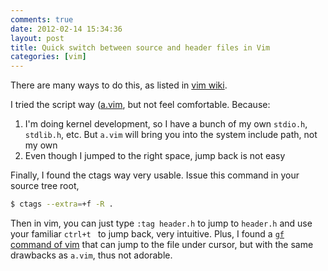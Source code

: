 ```yaml
---
comments: true
date: 2012-02-14 15:34:36
layout: post
title: Quick switch between source and header files in Vim
categories: [vim]
---
```


There are many ways to do this, as listed in [vim wiki][vim_wiki].

[vim_wiki]: http://vim.wikia.com/wiki/Easily_switch_between_source_and_header_file

<!-- more -->


I tried the script way ([a.vim][a.vim], but not feel comfortable. Because:

1. I'm doing kernel development, so I have a bunch of my own `stdio.h`, `stdlib.h`, 
etc. But `a.vim` will bring you into the system include path, not my own 
2. Even though I jumped to the right space, jump back is not easy

[a.vim]: http://www.vim.org/scripts/script.php?script_id=31

Finally, I found the ctags way very usable. Issue this command in your source
tree root,

``` bash
$ ctags --extra=+f -R .
```

Then in vim, you can just type ` :tag header.h ` to jump to `header.h` and use your 
familiar `ctrl+t ` to jump back, very intuitive. Plus, I found a [` gf ` command of vim][gf]
that can jump to the file under cursor, but with the same drawbacks as `a.vim`, 
thus not adorable.

[gf]: http://vim.wikia.com/wiki/Open_file_under_cursor
